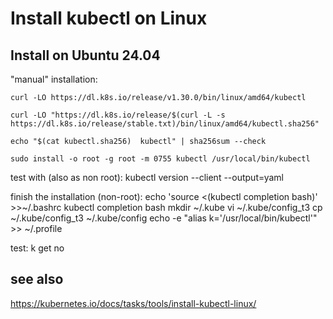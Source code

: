 # Install kubectl on Linux

## Install on Ubuntu 24.04

"manual" installation:

    curl -LO https://dl.k8s.io/release/v1.30.0/bin/linux/amd64/kubectl
    
    curl -LO "https://dl.k8s.io/release/$(curl -L -s https://dl.k8s.io/release/stable.txt)/bin/linux/amd64/kubectl.sha256"

    echo "$(cat kubectl.sha256)  kubectl" | sha256sum --check

    sudo install -o root -g root -m 0755 kubectl /usr/local/bin/kubectl

test with (also as non root):
    kubectl version --client --output=yaml

finish the installation (non-root):
    echo 'source <(kubectl completion bash)' >>~/.bashrc
    kubectl completion bash
    mkdir ~/.kube
    vi ~/.kube/config_t3
    cp ~/.kube/config_t3 ~/.kube/config
    echo -e "alias k='/usr/local/bin/kubectl'" >> ~/.profile

test:
    k get no
    

## see also

https://kubernetes.io/docs/tasks/tools/install-kubectl-linux/

